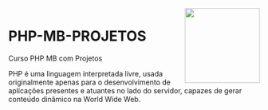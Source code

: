 <img src="UML_logo.svg.png" align="right" width="150">

# PHP-MB-PROJETOS

Curso PHP MB com Projetos

PHP é uma linguagem interpretada livre, usada originalmente apenas para o desenvolvimento de aplicações presentes e atuantes no lado do servidor, capazes de gerar conteúdo dinâmico na World Wide Web.